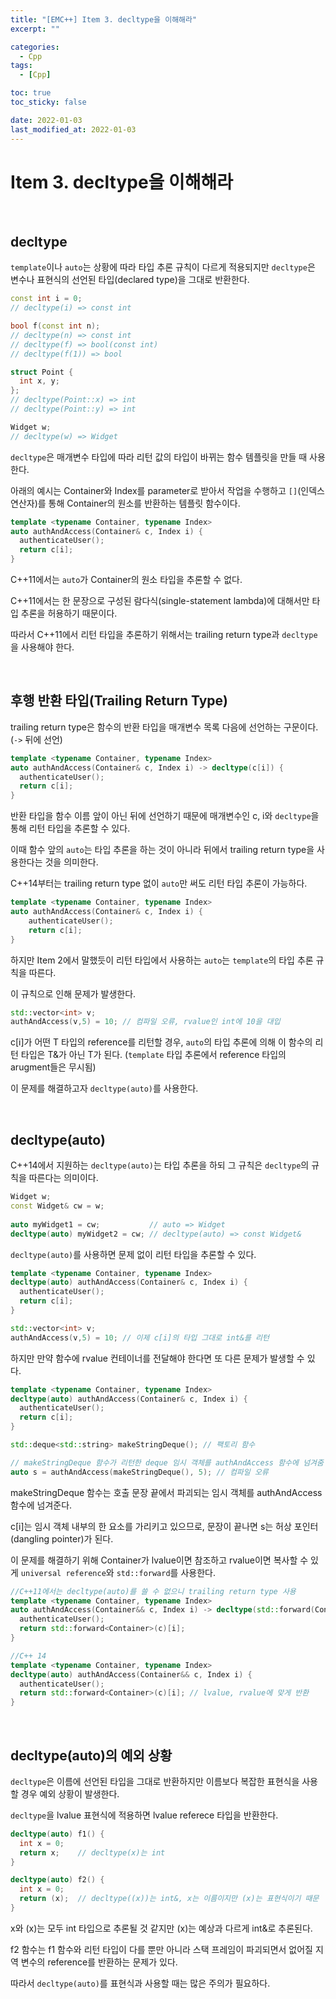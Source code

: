 ```yaml
---
title: "[EMC++] Item 3. decltype을 이해해라"
excerpt: ""

categories:
  - Cpp
tags:
  - [Cpp]

toc: true
toc_sticky: false

date: 2022-01-03
last_modified_at: 2022-01-03
---
```


# Item 3. decltype을 이해해라

<br>

## decltype

`template`이나 `auto`는 상황에 따라 타입 추론 규칙이 다르게 적용되지만 `decltype`은 변수나 표현식의 선언된 타입(declared type)을 그대로 반환한다.

```c++
const int i = 0;
// decltype(i) => const int

bool f(const int n);
// decltype(n) => const int 
// decltype(f) => bool(const int)
// decltype(f(1)) => bool

struct Point {
  int x, y;
};
// decltype(Point::x) => int
// decltype(Point::y) => int

Widget w;
// decltype(w) => Widget
```

`decltype`은 매개변수 타입에 따라 리턴 값의 타입이 바뀌는 함수 템플릿을 만들 때 사용한다.

아래의 예시는 Container와 Index를 parameter로 받아서 작업을 수행하고 `[]`(인덱스 연산자)를 통해 Container의 원소를 반환하는 템플릿 함수이다.

```c++
template <typename Container, typename Index>
auto authAndAccess(Container& c, Index i) {
  authenticateUser();
  return c[i];
}
```

C++11에서는 `auto`가 Container의 원소 타입을 추론할 수 없다.

C++11에서는 한 문장으로 구성된 람다식(single-statement lambda)에 대해서만 타입 추론을 허용하기 때문이다.

따라서 C++11에서 리턴 타입을 추론하기 위해서는 trailing return type과 `decltype`을 사용해야 한다.

<br>

## 후행 반환 타입(Trailing Return Type)
trailing return type은 함수의 반환 타입을 매개변수 목록 다음에 선언하는 구문이다. (`->` 뒤에 선언)

```c++
template <typename Container, typename Index>
auto authAndAccess(Container& c, Index i) -> decltype(c[i]) {
  authenticateUser();
  return c[i];
}
```

반환 타입을 함수 이름 앞이 아닌 뒤에 선언하기 때문에 매개변수인 c, i와 `decltype`을 통해 리턴 타입을 추론할 수 있다.

이때 함수 앞의 `auto`는 타입 추론을 하는 것이 아니라 뒤에서 trailing return type을 사용한다는 것을 의미한다.

C++14부터는 trailing return type 없이 `auto`만 써도 리턴 타입 추론이 가능하다.

```c++
template <typename Container, typename Index>
auto authAndAccess(Container& c, Index i) {
    authenticateUser();
    return c[i];
}
```

하지만 Item 2에서 말했듯이 리턴 타입에서 사용하는 `auto`는 `template`의 타입 추론 규칙을 따른다.

이 규칙으로 인해 문제가 발생한다.

```c++
std::vector<int> v;
authAndAccess(v,5) = 10; // 컴파일 오류, rvalue인 int에 10을 대입
```

c[i]가 어떤 T 타입의 reference를 리턴할 경우, `auto`의 타입 추론에 의해 이 함수의 리턴 타입은 T&가 아닌 T가 된다. (`template` 타입 추론에서 reference 타입의 arugment들은 무시됨)

이 문제를 해결하고자 `decltype(auto)`를 사용한다.

<br>

## decltype(auto)

C++14에서 지원하는 `decltype(auto)`는 타입 추론을 하되 그 규칙은 `decltype`의 규칙을 따른다는 의미이다.

```c++
Widget w;
const Widget& cw = w;
 
auto myWidget1 = cw;           // auto => Widget
decltype(auto) myWidget2 = cw; // decltype(auto) => const Widget&
```

`decltype(auto)`를 사용하면 문제 없이 리턴 타입을 추론할 수 있다.

```c++
template <typename Container, typename Index>
decltype(auto) authAndAccess(Container& c, Index i) {
  authenticateUser();
  return c[i];
}

std::vector<int> v;
authAndAccess(v,5) = 10; // 이제 c[i]의 타입 그대로 int&를 리턴
```

하지만 만약 함수에 rvalue 컨테이너를 전달해야 한다면 또 다른 문제가 발생할 수 있다.

```c++
template <typename Container, typename Index>
decltype(auto) authAndAccess(Container& c, Index i) {
  authenticateUser();
  return c[i];
}

std::deque<std::string> makeStringDeque(); // 팩토리 함수

// makeStringDeque 함수가 리턴한 deque 임시 객체를 authAndAccess 함수에 넘겨줌
auto s = authAndAccess(makeStringDeque(), 5); // 컴파일 오류
```

makeStringDeque 함수는 호출 문장 끝에서 파괴되는 임시 객체를 authAndAccess 함수에 넘겨준다.

c[i]는 임시 객체 내부의 한 요소를 가리키고 있으므로, 문장이 끝나면 s는 허상 포인터(dangling pointer)가 된다.

이 문제를 해결하기 위해 Container가 lvalue이면 참조하고 rvalue이면 복사할 수 있게 `universal reference`와 `std::forward`를 사용한다.

```c++
//C++11에서는 decltype(auto)를 쓸 수 없으니 trailing return type 사용
template <typename Container, typename Index>
auto authAndAccess(Container&& c, Index i) -> decltype(std::forward(Container>(c)[i]) {
  authenticateUser();
  return std::forward<Container>(c)[i];
}

//C++ 14
template <typename Container, typename Index>
decltype(auto) authAndAccess(Container&& c, Index i) {
  authenticateUser();
  return std::forward<Container>(c)[i]; // lvalue, rvalue에 맞게 반환
}
```

<br>

## decltype(auto)의 예외 상황

`decltype`은 이름에 선언된 타입을 그대로 반환하지만 이름보다 복잡한 표현식을 사용할 경우 예외 상황이 발생한다.

`decltype`을 lvalue 표현식에 적용하면 lvalue referece 타입을 반환한다.

```c++
decltype(auto) f1() {
  int x = 0;
  return x;    // decltype(x)는 int
}

decltype(auto) f2() {
  int x = 0;
  return (x);  // decltype((x))는 int&, x는 이름이지만 (x)는 표현식이기 때문 
}
```
x와 (x)는 모두 int 타입으로 추론될 것 같지만 (x)는 예상과 다르게 int&로 추론된다.

f2 함수는 f1 함수와 리턴 타입이 다를 뿐만 아니라 스택 프레임이 파괴되면서 없어질 지역 변수의 reference를 반환하는 문제가 있다.

따라서 `decltype(auto)`를 표현식과 사용할 때는 많은 주의가 필요하다.

<br>